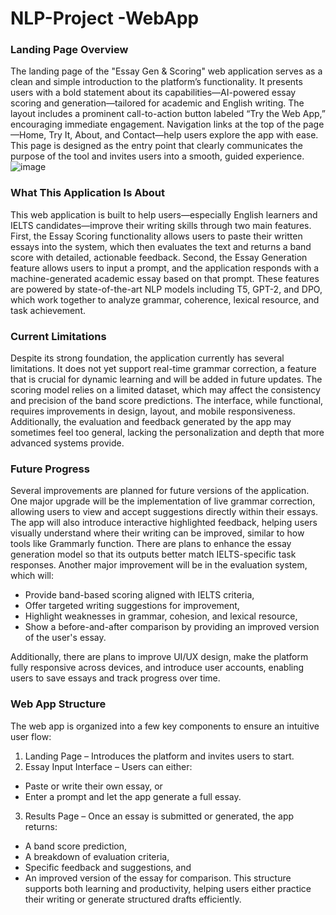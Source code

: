 # NLP-Project -WebApp
### Landing Page Overview
The landing page of the "Essay Gen & Scoring" web application serves as a clean and simple introduction to the platform’s functionality. It presents users with a bold statement about its capabilities—AI-powered essay scoring and generation—tailored for academic and English writing. The layout includes a prominent call-to-action button labeled “Try the Web App,” encouraging immediate engagement. Navigation links at the top of the page—Home, Try It, About, and Contact—help users explore the app with ease. This page is designed as the entry point that clearly communicates the purpose of the tool and invites users into a smooth, guided experience.
![image](https://github.com/user-attachments/assets/372d9924-35c3-40e4-91e7-65a4b2b24820)

### What This Application Is About
This web application is built to help users—especially English learners and IELTS candidates—improve their writing skills through two main features. First, the Essay Scoring functionality allows users to paste their written essays into the system, which then evaluates the text and returns a band score with detailed, actionable feedback. Second, the Essay Generation feature allows users to input a prompt, and the application responds with a machine-generated academic essay based on that prompt. These features are powered by state-of-the-art NLP models including T5, GPT-2, and DPO, which work together to analyze grammar, coherence, lexical resource, and task achievement.

### Current Limitations
Despite its strong foundation, the application currently has several limitations. It does not yet support real-time grammar correction, a feature that is crucial for dynamic learning and will be added in future updates. The scoring model relies on a limited dataset, which may affect the consistency and precision of the band score predictions. The interface, while functional, requires improvements in design, layout, and mobile responsiveness. Additionally, the evaluation and feedback generated by the app may sometimes feel too general, lacking the personalization and depth that more advanced systems provide.

### Future Progress
Several improvements are planned for future versions of the application. One major upgrade will be the implementation of live grammar correction, allowing users to view and accept suggestions directly within their essays. The app will also introduce interactive highlighted feedback, helping users visually understand where their writing can be improved, similar to how tools like Grammarly function. There are plans to enhance the essay generation model so that its outputs better match IELTS-specific task responses.
Another major improvement will be in the evaluation system, which will:
- Provide band-based scoring aligned with IELTS criteria,
- Offer targeted writing suggestions for improvement,
- Highlight weaknesses in grammar, cohesion, and lexical resource,
- Show a before-and-after comparison by providing an improved version of the user's essay.

Additionally, there are plans to improve UI/UX design, make the platform fully responsive across devices, and introduce user accounts, enabling users to save essays and track progress over time.

### Web App Structure
The web app is organized into a few key components to ensure an intuitive user flow:
1. Landing Page – Introduces the platform and invites users to start.
2. Essay Input Interface – Users can either:
- Paste or write their own essay, or
- Enter a prompt and let the app generate a full essay.
3. Results Page – Once an essay is submitted or generated, the app returns:
- A band score prediction,
- A breakdown of evaluation criteria,
- Specific feedback and suggestions, and
- An improved version of the essay for comparison.
This structure supports both learning and productivity, helping users either practice their writing or generate structured drafts efficiently.

